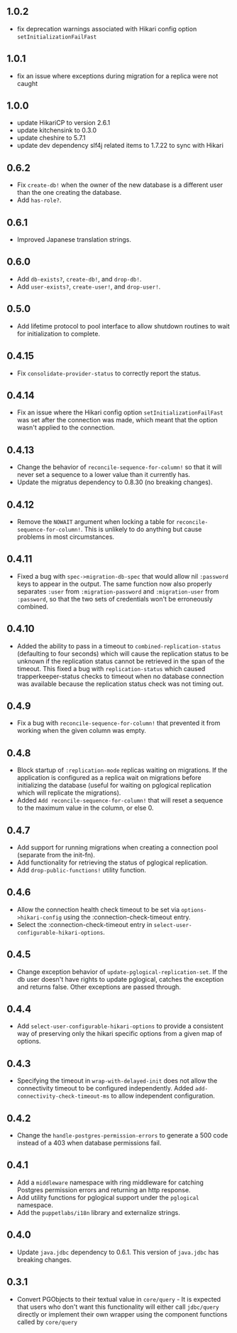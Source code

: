 ## 1.0.2
  * fix deprecation warnings associated with Hikari config option `setInitializationFailFast`
  
## 1.0.1
  * fix an issue where exceptions during migration for a replica were not caught
  
## 1.0.0
  * update HikariCP to version 2.6.1
  * update kitchensink to 0.3.0
  * update cheshire to 5.7.1
  * update dev dependency slf4j related items to 1.7.22 to sync with Hikari

## 0.6.2
  * Fix `create-db!` when the owner of the new database is a different user than
    the one creating the database.
  * Add `has-role?`.

## 0.6.1
  * Improved Japanese translation strings.

## 0.6.0
  * Add `db-exists?`, `create-db!`, and `drop-db!`.
  * Add `user-exists?`, `create-user!`, and `drop-user!`.

## 0.5.0
  * Add lifetime protocol to pool interface to allow shutdown routines to wait
    for initialization to complete.

## 0.4.15

  * Fix `consolidate-provider-status` to correctly report the status.

## 0.4.14

  * Fix an issue where the Hikari config option `setInitializationFailFast` was
    set after the connection was made, which meant that the option wasn't applied
    to the connection.

## 0.4.13

  * Change the behavior of `reconcile-sequence-for-column!` so that it will
    never set a sequence to a lower value than it currently has.
  * Update the migratus dependency to 0.8.30 (no breaking changes).

## 0.4.12

 * Remove the `NOWAIT` argument when locking a table for
   `reconcile-sequence-for-column!`. This is unlikely to do anything but cause
   problems in most circumstances.

## 0.4.11

 * Fixed a bug with `spec->migration-db-spec` that would allow nil `:password`
   keys to appear in the output. The same function now also properly separates
   `:user` from `:migration-password` and `:migration-user` from `:password`,
   so that the two sets of credentials won't be erroneously combined.

## 0.4.10

 * Added the ability to pass in a timeout to `combined-replication-status`
   (defaulting to four seconds) which will cause the replication status to be
   unknown if the replication status cannot be retrieved in the span of the
   timeout. This fixed a bug with `replication-status` which caused
   trapperkeeper-status checks to timeout when no database connection was
   available because the replication status check was not timing out.

## 0.4.9

 * Fix a bug with `reconcile-sequence-for-column!` that prevented it from
   working when the given column was empty.

## 0.4.8

 * Block startup of `:replication-mode` replicas waiting on migrations. If the
   application is configured as a replica wait on migrations before initializing
   the database (useful for waiting on pglogical replication which will
   replicate the migrations).
 * Added `Add reconcile-sequence-for-column!` that will reset a sequence to the
   maximum value in the column, or else 0.

## 0.4.7

 * Add support for running migrations when creating a connection pool (separate from the init-fn).
 * Add functionality for retrieving the status of pglogical replication.
 * Add `drop-public-functions!` utility function.

## 0.4.6

 * Allow the connection health check timeout to be set via `options->hikari-config` using the :connection-check-timeout entry.
 * Select the :connection-check-timeout entry in `select-user-configurable-hikari-options`.

## 0.4.5

 * Change exception behavior of `update-pglogical-replication-set`. If the db user doesn't have rights to update pglogical, catches the exception and returns false. Other exceptions are passed through.

## 0.4.4

 * Add `select-user-configurable-hikari-options` to provide a consistent way of preserving only the hikari specific options from a given map of options.

## 0.4.3

 * Specifying the timeout in `wrap-with-delayed-init` does not allow the connectivity timeout to be configured independently. Added `add-connectivity-check-timeout-ms` to allow independent configuration.

## 0.4.2

 * Change the `handle-postgres-permission-errors` to generate a 500 code instead of a 403 when database permissions fail.

## 0.4.1

 * Add a `middleware` namespace with ring middleware for catching Postgres permission errors and returning an http response.
 * Add utility functions for pglogical support under the `pglogical` namespace.
 * Add the `puppetlabs/i18n` library and externalize strings.

## 0.4.0

 * Update `java.jdbc` dependency to 0.6.1. This version of `java.jdbc` has breaking changes.

## 0.3.1

 * Convert PGObjects to their textual value in `core/query` - It is expected that users who don't want this functionality will either call `jdbc/query` directly or implement their own wrapper using the component functions called by `core/query`
